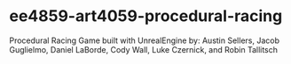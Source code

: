 # ee4859-art4059-procedural-racing
Procedural Racing Game built with UnrealEngine by: Austin Sellers, Jacob Guglielmo, Daniel LaBorde, Cody Wall, Luke Czernick, and Robin Tallitsch
